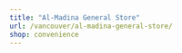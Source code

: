 ```yaml
---
title: "Al-Madina General Store"
url: /vancouver/al-madina-general-store/
shop: convenience
---
```

